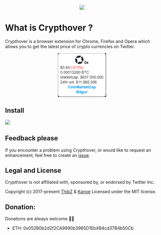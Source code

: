 <p align="center">
<a href="https://chrome.google.com/webstore/detail/crypthover/kkmbecnhcledkjgdfgfbnochegmipifm"><img src="https://raw.githubusercontent.com/tlenclos/crypthover/master/icons/icon128.png" /></a
</p>

# What is Crypthover ?

Crypthover is a browser extension for Chrome, Firefox and Opera which allows you to get the latest price of crypto currencies on Twitter.

<p align="center">
<a href="https://chrome.google.com/webstore/detail/crypthover/kkmbecnhcledkjgdfgfbnochegmipifm"><img src="https://raw.githubusercontent.com/tlenclos/crypthover/master/icons/tooltip 0.0.3.png" /></a
</p>

## Install

<a href="https://chrome.google.com/webstore/detail/crypthover/kkmbecnhcledkjgdfgfbnochegmipifm"><img src="https://raw.githubusercontent.com/alrra/browser-logos/master/src/chrome/chrome_128x128.png" width="48" /></a>


## Feedback please

If you encounter a problem using Crypthover, or would like to request an enhancement, feel free to create an [issue](https://github.com/tlenclos/crypthover/issues).

## Legal and License

Crypthover is not affiliated with, sponsored by, or endorsed by Twitter Inc.

Copyright (c) 2017–present [ThibZ](https://github.com/tlenclos) & [Kanoe](https://github.com/kkanoee) Licensed under the MIT license.

## Donation:

Donations are always welcome 🤜🤛

- ETH: 0x052B0b2d2f2CA9990b3965D1Eb4B4cd37B4b50Cb
